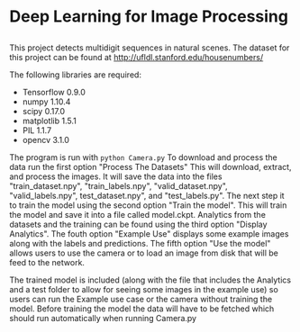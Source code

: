 # Deep Learning for Image Processing
##

This project detects multidigit sequences in natural scenes.
The dataset for this project can be found at 
http://ufldl.stanford.edu/housenumbers/

The following libraries are required:

 * Tensorflow 0.9.0
 * numpy 1.10.4
 * scipy 0.17.0
 * matplotlib 1.5.1
 * PIL 1.1.7
 * opencv 3.1.0

The program is run with `python Camera.py`
To download and process the data run the first option "Process The Datasets"
This will download, extract, and process the images. It will save the data 
into the files "train_dataset.npy", "train_labels.npy", "valid_dataset.npy",
"valid_labels.npy", test_dataset.npy", and "test_labels.py".
The next step it to train the model using the second option "Train the
 model". This will train the model and save it into a file called 
model.ckpt. Analytics from the datasets and the training can be found 
using the third option "Display Analytics". The fouth option "Example Use" 
displays some example images along with the labels and predictions.
The fifth option "Use the model" allows users to use the camera or to 
load an image from disk that will be feed to the network.

The trained model is included (along with the file 
that includes the Analytics and a test folder to allow for seeing some 
images in the example use) so users can run the Example use case or the 
camera without training the model. Before training the model the data 
will have to be fetched which should run automatically when running Camera.py

